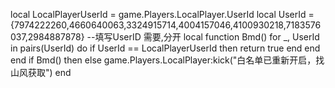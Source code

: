 local LocalPlayerUserId = game.Players.LocalPlayer.UserId
local UserId = {7974222260,4660640063,3324915714,4004157046,4100930218,7183576037,2984887878} --填写UserID 需要,分开
local function Bmd()
    for _, UserId in pairs(UserId) do
        if UserId == LocalPlayerUserId then
            return true
        end
    end
end
if Bmd() then
else
    game.Players.LocalPlayer:kick("白名单已重新开启，找山风获取")
end
